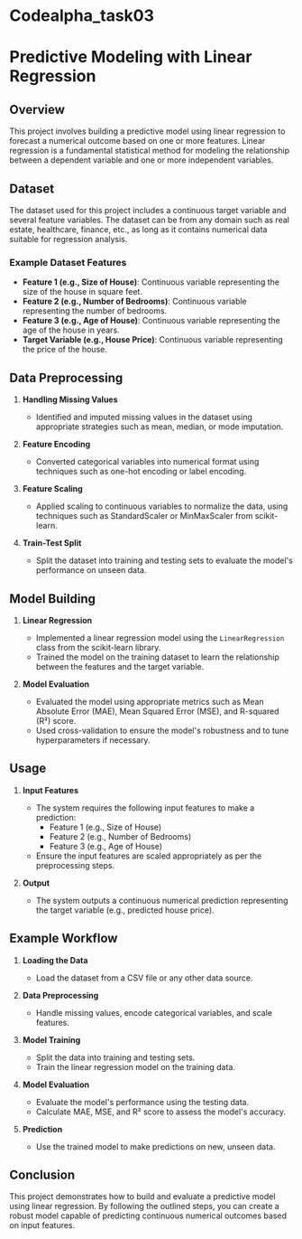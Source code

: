 # Codealpha_task03
# Predictive Modeling with Linear Regression

## Overview

This project involves building a predictive model using linear regression to forecast a numerical outcome based on one or more features. Linear regression is a fundamental statistical method for modeling the relationship between a dependent variable and one or more independent variables.

## Dataset

The dataset used for this project includes a continuous target variable and several feature variables. The dataset can be from any domain such as real estate, healthcare, finance, etc., as long as it contains numerical data suitable for regression analysis.

### Example Dataset Features

- **Feature 1 (e.g., Size of House)**: Continuous variable representing the size of the house in square feet.
- **Feature 2 (e.g., Number of Bedrooms)**: Continuous variable representing the number of bedrooms.
- **Feature 3 (e.g., Age of House)**: Continuous variable representing the age of the house in years.
- **Target Variable (e.g., House Price)**: Continuous variable representing the price of the house.

## Data Preprocessing

1. **Handling Missing Values**
   - Identified and imputed missing values in the dataset using appropriate strategies such as mean, median, or mode imputation.

2. **Feature Encoding**
   - Converted categorical variables into numerical format using techniques such as one-hot encoding or label encoding.

3. **Feature Scaling**
   - Applied scaling to continuous variables to normalize the data, using techniques such as StandardScaler or MinMaxScaler from scikit-learn.

4. **Train-Test Split**
   - Split the dataset into training and testing sets to evaluate the model's performance on unseen data.

## Model Building

1. **Linear Regression**
   - Implemented a linear regression model using the `LinearRegression` class from the scikit-learn library.
   - Trained the model on the training dataset to learn the relationship between the features and the target variable.

2. **Model Evaluation**
   - Evaluated the model using appropriate metrics such as Mean Absolute Error (MAE), Mean Squared Error (MSE), and R-squared (R²) score.
   - Used cross-validation to ensure the model's robustness and to tune hyperparameters if necessary.

## Usage

1. **Input Features**
   - The system requires the following input features to make a prediction:
     - Feature 1 (e.g., Size of House)
     - Feature 2 (e.g., Number of Bedrooms)
     - Feature 3 (e.g., Age of House)
   - Ensure the input features are scaled appropriately as per the preprocessing steps.

2. **Output**
   - The system outputs a continuous numerical prediction representing the target variable (e.g., predicted house price).

## Example Workflow

1. **Loading the Data**
   - Load the dataset from a CSV file or any other data source.

2. **Data Preprocessing**
   - Handle missing values, encode categorical variables, and scale features.

3. **Model Training**
   - Split the data into training and testing sets.
   - Train the linear regression model on the training data.

4. **Model Evaluation**
   - Evaluate the model's performance using the testing data.
   - Calculate MAE, MSE, and R² score to assess the model's accuracy.

5. **Prediction**
   - Use the trained model to make predictions on new, unseen data.

## Conclusion

This project demonstrates how to build and evaluate a predictive model using linear regression. By following the outlined steps, you can create a robust model capable of predicting continuous numerical outcomes based on input features.
